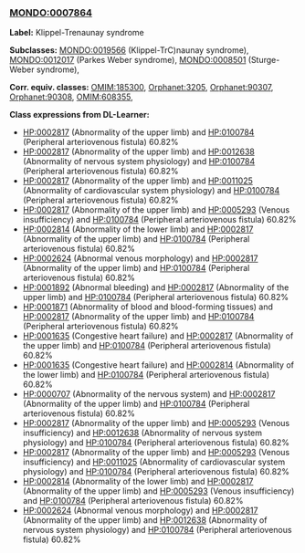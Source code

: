 
### [MONDO:0007864](http://purl.obolibrary.org/obo/MONDO_0007864)
**Label:** Klippel-Trenaunay syndrome

**Subclasses:** [MONDO:0019566](http://purl.obolibrary.org/obo/MONDO_0019566) (Klippel-TrC)naunay syndrome), [MONDO:0012017](http://purl.obolibrary.org/obo/MONDO_0012017) (Parkes Weber syndrome), [MONDO:0008501](http://purl.obolibrary.org/obo/MONDO_0008501) (Sturge-Weber syndrome), 

**Corr. equiv. classes:** [OMIM:185300](http://purl.obolibrary.org/obo/OMIM_185300), [Orphanet:3205](http://www.orpha.net/ORDO/Orphanet_3205), [Orphanet:90307](http://www.orpha.net/ORDO/Orphanet_90307), [Orphanet:90308](http://www.orpha.net/ORDO/Orphanet_90308), [OMIM:608355](http://purl.obolibrary.org/obo/OMIM_608355), 

**Class expressions from DL-Learner:**

- [HP:0002817](http://purl.obolibrary.org/obo/HP_0002817) (Abnormality of the upper limb) and [HP:0100784](http://purl.obolibrary.org/obo/HP_0100784) (Peripheral arteriovenous fistula) 60.82%
- [HP:0002817](http://purl.obolibrary.org/obo/HP_0002817) (Abnormality of the upper limb) and [HP:0012638](http://purl.obolibrary.org/obo/HP_0012638) (Abnormality of nervous system physiology) and [HP:0100784](http://purl.obolibrary.org/obo/HP_0100784) (Peripheral arteriovenous fistula) 60.82%
- [HP:0002817](http://purl.obolibrary.org/obo/HP_0002817) (Abnormality of the upper limb) and [HP:0011025](http://purl.obolibrary.org/obo/HP_0011025) (Abnormality of cardiovascular system physiology) and [HP:0100784](http://purl.obolibrary.org/obo/HP_0100784) (Peripheral arteriovenous fistula) 60.82%
- [HP:0002817](http://purl.obolibrary.org/obo/HP_0002817) (Abnormality of the upper limb) and [HP:0005293](http://purl.obolibrary.org/obo/HP_0005293) (Venous insufficiency) and [HP:0100784](http://purl.obolibrary.org/obo/HP_0100784) (Peripheral arteriovenous fistula) 60.82%
- [HP:0002814](http://purl.obolibrary.org/obo/HP_0002814) (Abnormality of the lower limb) and [HP:0002817](http://purl.obolibrary.org/obo/HP_0002817) (Abnormality of the upper limb) and [HP:0100784](http://purl.obolibrary.org/obo/HP_0100784) (Peripheral arteriovenous fistula) 60.82%
- [HP:0002624](http://purl.obolibrary.org/obo/HP_0002624) (Abnormal venous morphology) and [HP:0002817](http://purl.obolibrary.org/obo/HP_0002817) (Abnormality of the upper limb) and [HP:0100784](http://purl.obolibrary.org/obo/HP_0100784) (Peripheral arteriovenous fistula) 60.82%
- [HP:0001892](http://purl.obolibrary.org/obo/HP_0001892) (Abnormal bleeding) and [HP:0002817](http://purl.obolibrary.org/obo/HP_0002817) (Abnormality of the upper limb) and [HP:0100784](http://purl.obolibrary.org/obo/HP_0100784) (Peripheral arteriovenous fistula) 60.82%
- [HP:0001871](http://purl.obolibrary.org/obo/HP_0001871) (Abnormality of blood and blood-forming tissues) and [HP:0002817](http://purl.obolibrary.org/obo/HP_0002817) (Abnormality of the upper limb) and [HP:0100784](http://purl.obolibrary.org/obo/HP_0100784) (Peripheral arteriovenous fistula) 60.82%
- [HP:0001635](http://purl.obolibrary.org/obo/HP_0001635) (Congestive heart failure) and [HP:0002817](http://purl.obolibrary.org/obo/HP_0002817) (Abnormality of the upper limb) and [HP:0100784](http://purl.obolibrary.org/obo/HP_0100784) (Peripheral arteriovenous fistula) 60.82%
- [HP:0001635](http://purl.obolibrary.org/obo/HP_0001635) (Congestive heart failure) and [HP:0002814](http://purl.obolibrary.org/obo/HP_0002814) (Abnormality of the lower limb) and [HP:0100784](http://purl.obolibrary.org/obo/HP_0100784) (Peripheral arteriovenous fistula) 60.82%
- [HP:0000707](http://purl.obolibrary.org/obo/HP_0000707) (Abnormality of the nervous system) and [HP:0002817](http://purl.obolibrary.org/obo/HP_0002817) (Abnormality of the upper limb) and [HP:0100784](http://purl.obolibrary.org/obo/HP_0100784) (Peripheral arteriovenous fistula) 60.82%
- [HP:0002817](http://purl.obolibrary.org/obo/HP_0002817) (Abnormality of the upper limb) and [HP:0005293](http://purl.obolibrary.org/obo/HP_0005293) (Venous insufficiency) and [HP:0012638](http://purl.obolibrary.org/obo/HP_0012638) (Abnormality of nervous system physiology) and [HP:0100784](http://purl.obolibrary.org/obo/HP_0100784) (Peripheral arteriovenous fistula) 60.82%
- [HP:0002817](http://purl.obolibrary.org/obo/HP_0002817) (Abnormality of the upper limb) and [HP:0005293](http://purl.obolibrary.org/obo/HP_0005293) (Venous insufficiency) and [HP:0011025](http://purl.obolibrary.org/obo/HP_0011025) (Abnormality of cardiovascular system physiology) and [HP:0100784](http://purl.obolibrary.org/obo/HP_0100784) (Peripheral arteriovenous fistula) 60.82%
- [HP:0002814](http://purl.obolibrary.org/obo/HP_0002814) (Abnormality of the lower limb) and [HP:0002817](http://purl.obolibrary.org/obo/HP_0002817) (Abnormality of the upper limb) and [HP:0005293](http://purl.obolibrary.org/obo/HP_0005293) (Venous insufficiency) and [HP:0100784](http://purl.obolibrary.org/obo/HP_0100784) (Peripheral arteriovenous fistula) 60.82%
- [HP:0002624](http://purl.obolibrary.org/obo/HP_0002624) (Abnormal venous morphology) and [HP:0002817](http://purl.obolibrary.org/obo/HP_0002817) (Abnormality of the upper limb) and [HP:0012638](http://purl.obolibrary.org/obo/HP_0012638) (Abnormality of nervous system physiology) and [HP:0100784](http://purl.obolibrary.org/obo/HP_0100784) (Peripheral arteriovenous fistula) 60.82%


